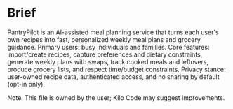 # Brief

PantryPilot is an AI-assisted meal planning service that turns each user's own recipes into fast, personalized weekly meal plans and grocery guidance. Primary users: busy individuals and families. Core features: import/create recipes, capture preferences and dietary constraints, generate weekly plans with swaps, track cooked meals and leftovers, produce grocery lists, and respect time/budget constraints. Privacy stance: user-owned recipe data, authenticated access, and no sharing by default (opt-in only).

Note: This file is owned by the user; Kilo Code may suggest improvements.
